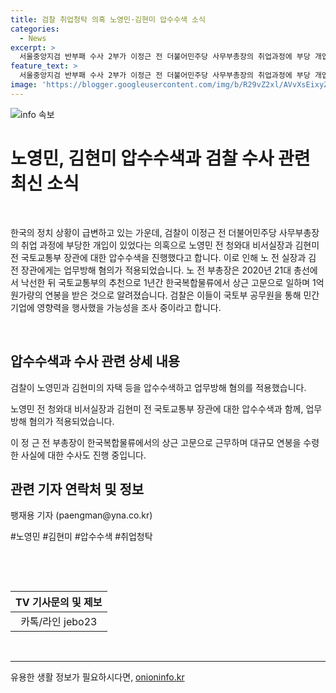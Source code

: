 ```yaml
---
title: 검찰 취업청탁 의혹 노영민·김현미 압수수색 소식
categories:
  - News
excerpt: >
  서울중앙지검 반부패 수사 2부가 이정근 전 더불어민주당 사무부총장의 취업과정에 부당 개입 의혹으로 노영민 전 청와대 비서실장과 김현미 전 국토교통부 장관을 압수수색했습니다. 노 전 실장과 김 전 장관의 자택 등이 수사를 받았으며, 업무방해 혐의가 적용됐습니다. 이에 앞서 이 전 부총장은 국토교통부의 추천으로 민간기업에서 상근 고문으로 일하며 1억원가량의 연봉을 받은 것으로 전해졌습니다. 검찰은 국토부 공무원을 통해 민간기업에 영향을 행사한 의혹을 조사 중에 있습니다.
feature_text: >
  서울중앙지검 반부패 수사 2부가 이정근 전 더불어민주당 사무부총장의 취업과정에 부당 개입 의혹으로 노영민 전 청와대 비서실장과 김현미 전 국토교통부 장관을 압수수색했습니다. 노 전 실장과 김 전 장관의 자택 등이 수사를 받았으며, 업무방해 혐의가 적용됐습니다. 이에 앞서 이 전 부총장은 국토교통부의 추천으로 민간기업에서 상근 고문으로 일하며 1억원가량의 연봉을 받은 것으로 전해졌습니다. 검찰은 국토부 공무원을 통해 민간기업에 영향을 행사한 의혹을 조사 중에 있습니다.
image: 'https://blogger.googleusercontent.com/img/b/R29vZ2xl/AVvXsEixyZcFfHzMRdzZMjFBmAUKJYCLCGyLL1o632UiGVXcaFdKo_bkvkuCioo0uUKlGfBVcT3P84aROyZIXSBEx3Aw5nCQ3pTgDom1WDC4m8eifvWiAmWEEVb4x6G_l8C0QH225ldMjyaFvpxGEBGNO37VmDTDMHGhJPq73UglMfDca1-0aw/s1600/blogspot.png'
---
```


<p><img src="https://blogger.googleusercontent.com/img/b/R29vZ2xl/AVvXsEixyZcFfHzMRdzZMjFBmAUKJYCLCGyLL1o632UiGVXcaFdKo_bkvkuCioo0uUKlGfBVcT3P84aROyZIXSBEx3Aw5nCQ3pTgDom1WDC4m8eifvWiAmWEEVb4x6G_l8C0QH225ldMjyaFvpxGEBGNO37VmDTDMHGhJPq73UglMfDca1-0aw/s1600/blogspot.png" alt="info 속보" /></p>

<h1>노영민, 김현미 압수수색과 검찰 수사 관련 최신 소식</h1>

<p data-ke-size="size16">&nbsp;</p>

<p>한국의 정치 상황이 급변하고 있는 가운데, 검찰이 이정근 전 더불어민주당 사무부총장의 취업 과정에 부당한 개입이 있었다는 의혹으로 노영민 전 청와대 비서실장과 김현미 전 국토교통부 장관에 대한 압수수색을 진행했다고 합니다. 이로 인해 노 전 실장과 김 전 장관에게는 업무방해 혐의가 적용되었습니다. 노 전 부총장은 2020년 21대 총선에서 낙선한 뒤 국토교통부의 추천으로 1년간 한국복합물류에서 상근 고문으로 일하며 1억원가량의 연봉을 받은 것으로 알려졌습니다. 검찰은 이들이 국토부 공무원을 통해 민간기업에 영향력을 행사했을 가능성을 조사 중이라고 합니다.</p>

<p data-ke-size="size16">&nbsp;</p>

<h2 data-ke-size="size26">압수수색과 수사 관련 상세 내용</h2>

<p data-ke-size="size16">검찰이 노영민과 김현미의 자택 등을 압수수색하고 업무방해 혐의를 적용했습니다.</p>

<p data-ke-size="size16">노영민 전 청와대 비서실장과 김현미 전 국토교통부 장관에 대한 압수수색과 함께, 업무방해 혐의가 적용되었습니다.</p>

<p data-ke-size="size16">이 정 근 전 부총장이 한국복합물류에서의 상근 고문으로 근무하며 대규모 연봉을 수령한 사실에 대한 수사도 진행 중입니다.</p>

<h2 data-ke-size="size26">관련 기자 연락처 및 정보</h2>

<p data-ke-size="size16">팽재용 기자 (paengman@yna.co.kr)</p>

<p data-ke-size="size16">#노영민 #김현미 #압수수색 #취업청탁</p>

<p data-ke-size="size16">&nbsp;</p>

<p data-ke-size="size16">&nbsp;</p>

<table>
  <thead>
    <tr>
      <th style="text-align: center;">TV 기사문의 및 제보</th>
    </tr>
  </thead>
  <tbody>
    <tr>
      <td style="text-align: center;">카톡/라인 jebo23</td>
    </tr>
  </tbody>
</table>

<p data-ke-size="size16">&nbsp;</p>

<hr>
유용한 생활 정보가 필요하시다면, <a href="https://onioninfo.kr" rel="dofollow">onioninfo.kr</a>


